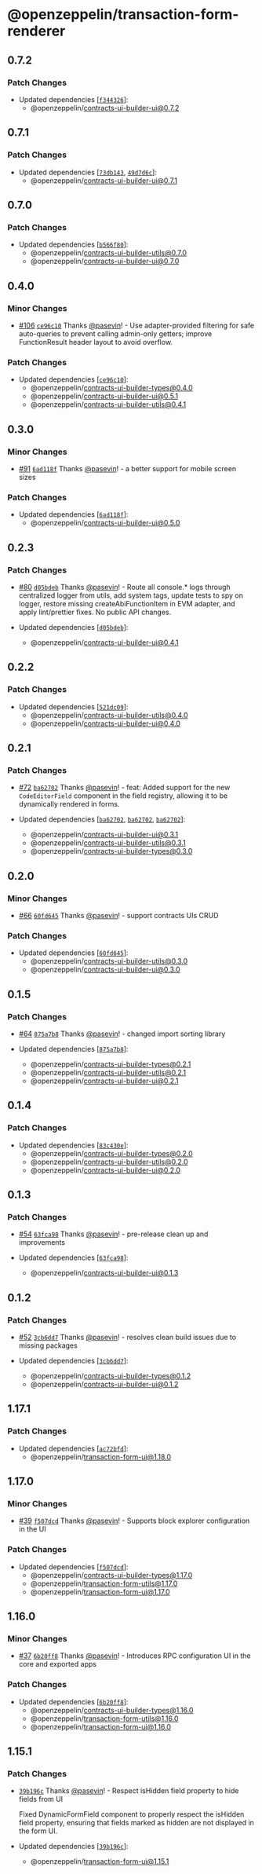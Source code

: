 # @openzeppelin/transaction-form-renderer

## 0.7.2

### Patch Changes

- Updated dependencies [[`f344326`](https://github.com/OpenZeppelin/contracts-ui-builder/commit/f344326aab505e16468ec1b45708fc28a53df192)]:
  - @openzeppelin/contracts-ui-builder-ui@0.7.2

## 0.7.1

### Patch Changes

- Updated dependencies [[`73db143`](https://github.com/OpenZeppelin/contracts-ui-builder/commit/73db1436f5c6f44062a39f262bad9a542fb85bb9), [`49d7d6c`](https://github.com/OpenZeppelin/contracts-ui-builder/commit/49d7d6c38d1890a67dfbf514161e71f46849a123)]:
  - @openzeppelin/contracts-ui-builder-ui@0.7.1

## 0.7.0

### Patch Changes

- Updated dependencies [[`b566f80`](https://github.com/OpenZeppelin/contracts-ui-builder/commit/b566f804b8fbc439f66fc3459c211ae4e96b75ec)]:
  - @openzeppelin/contracts-ui-builder-utils@0.7.0
  - @openzeppelin/contracts-ui-builder-ui@0.7.0

## 0.4.0

### Minor Changes

- [#106](https://github.com/OpenZeppelin/contracts-ui-builder/pull/106) [`ce96c10`](https://github.com/OpenZeppelin/contracts-ui-builder/commit/ce96c104e9e5df22ba335a8746cda740a70dbd0b) Thanks [@pasevin](https://github.com/pasevin)! - Use adapter-provided filtering for safe auto-queries to prevent calling admin-only getters; improve FunctionResult header layout to avoid overflow.

### Patch Changes

- Updated dependencies [[`ce96c10`](https://github.com/OpenZeppelin/contracts-ui-builder/commit/ce96c104e9e5df22ba335a8746cda740a70dbd0b)]:
  - @openzeppelin/contracts-ui-builder-types@0.4.0
  - @openzeppelin/contracts-ui-builder-ui@0.5.1
  - @openzeppelin/contracts-ui-builder-utils@0.4.1

## 0.3.0

### Minor Changes

- [#91](https://github.com/OpenZeppelin/contracts-ui-builder/pull/91) [`6ad118f`](https://github.com/OpenZeppelin/contracts-ui-builder/commit/6ad118fcac5aeb6c807bdcc9464de98791d2a20a) Thanks [@pasevin](https://github.com/pasevin)! - a better support for mobile screen sizes

### Patch Changes

- Updated dependencies [[`6ad118f`](https://github.com/OpenZeppelin/contracts-ui-builder/commit/6ad118fcac5aeb6c807bdcc9464de98791d2a20a)]:
  - @openzeppelin/contracts-ui-builder-ui@0.5.0

## 0.2.3

### Patch Changes

- [#80](https://github.com/OpenZeppelin/contracts-ui-builder/pull/80) [`d05bdeb`](https://github.com/OpenZeppelin/contracts-ui-builder/commit/d05bdebd110ed03280ebdc1a8c20e925d5f279cc) Thanks [@pasevin](https://github.com/pasevin)! - Route all console.\* logs through centralized logger from utils, add system tags, update tests to spy on logger, restore missing createAbiFunctionItem in EVM adapter, and apply lint/prettier fixes. No public API changes.

- Updated dependencies [[`d05bdeb`](https://github.com/OpenZeppelin/contracts-ui-builder/commit/d05bdebd110ed03280ebdc1a8c20e925d5f279cc)]:
  - @openzeppelin/contracts-ui-builder-ui@0.4.1

## 0.2.2

### Patch Changes

- Updated dependencies [[`521dc09`](https://github.com/OpenZeppelin/contracts-ui-builder/commit/521dc092e2394501affc9f3f37144ba8c735591c)]:
  - @openzeppelin/contracts-ui-builder-utils@0.4.0
  - @openzeppelin/contracts-ui-builder-ui@0.4.0

## 0.2.1

### Patch Changes

- [#72](https://github.com/OpenZeppelin/contracts-ui-builder/pull/72) [`ba62702`](https://github.com/OpenZeppelin/contracts-ui-builder/commit/ba62702eea64cc2a1989f2d1f568f22ff414a4ca) Thanks [@pasevin](https://github.com/pasevin)! - feat: Added support for the new `CodeEditorField` component in the field registry, allowing it to be dynamically rendered in forms.

- Updated dependencies [[`ba62702`](https://github.com/OpenZeppelin/contracts-ui-builder/commit/ba62702eea64cc2a1989f2d1f568f22ff414a4ca), [`ba62702`](https://github.com/OpenZeppelin/contracts-ui-builder/commit/ba62702eea64cc2a1989f2d1f568f22ff414a4ca), [`ba62702`](https://github.com/OpenZeppelin/contracts-ui-builder/commit/ba62702eea64cc2a1989f2d1f568f22ff414a4ca)]:
  - @openzeppelin/contracts-ui-builder-ui@0.3.1
  - @openzeppelin/contracts-ui-builder-utils@0.3.1
  - @openzeppelin/contracts-ui-builder-types@0.3.0

## 0.2.0

### Minor Changes

- [#66](https://github.com/OpenZeppelin/contracts-ui-builder/pull/66) [`60fd645`](https://github.com/OpenZeppelin/contracts-ui-builder/commit/60fd6457fef301f87303fd22b03e12df10c26103) Thanks [@pasevin](https://github.com/pasevin)! - support contracts UIs CRUD

### Patch Changes

- Updated dependencies [[`60fd645`](https://github.com/OpenZeppelin/contracts-ui-builder/commit/60fd6457fef301f87303fd22b03e12df10c26103)]:
  - @openzeppelin/contracts-ui-builder-utils@0.3.0
  - @openzeppelin/contracts-ui-builder-ui@0.3.0

## 0.1.5

### Patch Changes

- [#64](https://github.com/OpenZeppelin/contracts-ui-builder/pull/64) [`875a7b8`](https://github.com/OpenZeppelin/contracts-ui-builder/commit/875a7b8f00bec08b869b4a59c4def6e7b1790479) Thanks [@pasevin](https://github.com/pasevin)! - changed import sorting library

- Updated dependencies [[`875a7b8`](https://github.com/OpenZeppelin/contracts-ui-builder/commit/875a7b8f00bec08b869b4a59c4def6e7b1790479)]:
  - @openzeppelin/contracts-ui-builder-types@0.2.1
  - @openzeppelin/contracts-ui-builder-utils@0.2.1
  - @openzeppelin/contracts-ui-builder-ui@0.2.1

## 0.1.4

### Patch Changes

- Updated dependencies [[`83c430e`](https://github.com/OpenZeppelin/contracts-ui-builder/commit/83c430e86f47733bde89b560b70a7a922eebfe81)]:
  - @openzeppelin/contracts-ui-builder-types@0.2.0
  - @openzeppelin/contracts-ui-builder-utils@0.2.0
  - @openzeppelin/contracts-ui-builder-ui@0.2.0

## 0.1.3

### Patch Changes

- [#54](https://github.com/OpenZeppelin/contracts-ui-builder/pull/54) [`63fca98`](https://github.com/OpenZeppelin/contracts-ui-builder/commit/63fca981f56bf9b2bb7c43c720bea3cbbd53d6f6) Thanks [@pasevin](https://github.com/pasevin)! - pre-release clean up and improvements

- Updated dependencies [[`63fca98`](https://github.com/OpenZeppelin/contracts-ui-builder/commit/63fca981f56bf9b2bb7c43c720bea3cbbd53d6f6)]:
  - @openzeppelin/contracts-ui-builder-ui@0.1.3

## 0.1.2

### Patch Changes

- [#52](https://github.com/OpenZeppelin/contracts-ui-builder/pull/52) [`3cb6dd7`](https://github.com/OpenZeppelin/contracts-ui-builder/commit/3cb6dd7e4f2bdf51860ae6abe51432bba0828037) Thanks [@pasevin](https://github.com/pasevin)! - resolves clean build issues due to missing packages

- Updated dependencies [[`3cb6dd7`](https://github.com/OpenZeppelin/contracts-ui-builder/commit/3cb6dd7e4f2bdf51860ae6abe51432bba0828037)]:
  - @openzeppelin/contracts-ui-builder-types@0.1.2
  - @openzeppelin/contracts-ui-builder-ui@0.1.2

## 1.17.1

### Patch Changes

- Updated dependencies [[`ac72bfd`](https://github.com/OpenZeppelin/transaction-form-builder/commit/ac72bfddf5e16b75b82a9d33713b37b97dc71f88)]:
  - @openzeppelin/transaction-form-ui@1.18.0

## 1.17.0

### Minor Changes

- [#39](https://github.com/OpenZeppelin/transaction-form-builder/pull/39) [`f507dcd`](https://github.com/OpenZeppelin/transaction-form-builder/commit/f507dcdc6cab173c812f9111c9c57d523d20740a) Thanks [@pasevin](https://github.com/pasevin)! - Supports block explorer configuration in the UI

### Patch Changes

- Updated dependencies [[`f507dcd`](https://github.com/OpenZeppelin/transaction-form-builder/commit/f507dcdc6cab173c812f9111c9c57d523d20740a)]:
  - @openzeppelin/contracts-ui-builder-types@1.17.0
  - @openzeppelin/transaction-form-utils@1.17.0
  - @openzeppelin/transaction-form-ui@1.17.0

## 1.16.0

### Minor Changes

- [#37](https://github.com/OpenZeppelin/transaction-form-builder/pull/37) [`6b20ff8`](https://github.com/OpenZeppelin/transaction-form-builder/commit/6b20ff82cab748db41797dff0891890e35a24bfe) Thanks [@pasevin](https://github.com/pasevin)! - Introduces RPC configuration UI in the core and exported apps

### Patch Changes

- Updated dependencies [[`6b20ff8`](https://github.com/OpenZeppelin/transaction-form-builder/commit/6b20ff82cab748db41797dff0891890e35a24bfe)]:
  - @openzeppelin/contracts-ui-builder-types@1.16.0
  - @openzeppelin/transaction-form-utils@1.16.0
  - @openzeppelin/transaction-form-ui@1.16.0

## 1.15.1

### Patch Changes

- [`39b196c`](https://github.com/OpenZeppelin/transaction-form-builder/commit/39b196cdea737678676f3da262e460201335d40d) Thanks [@pasevin](https://github.com/pasevin)! - Respect isHidden field property to hide fields from UI

  Fixed DynamicFormField component to properly respect the isHidden field property, ensuring that fields marked as hidden are not displayed in the form UI.

- Updated dependencies [[`39b196c`](https://github.com/OpenZeppelin/transaction-form-builder/commit/39b196cdea737678676f3da262e460201335d40d)]:
  - @openzeppelin/transaction-form-ui@1.15.1
